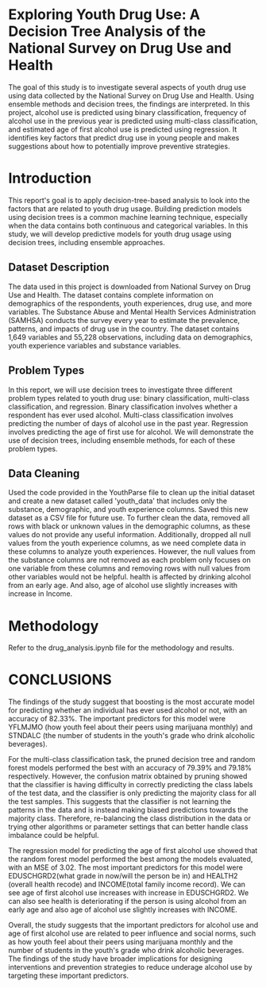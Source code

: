 # Exploring Youth Drug Use: A Decision Tree Analysis of the National Survey on Drug Use and Health
The goal of this study is to investigate several aspects of youth drug use using data collected by the National Survey on Drug Use and Health. Using ensemble methods and decision trees, the findings are interpreted. 
In this project, alcohol use is predicted using binary classification, frequency of alcohol use in the previous year is predicted using multi-class classification, and estimated age of first alcohol use is predicted using regression. 
It identifies key factors that predict drug use in young people and makes suggestions about how to potentially improve preventive strategies.

# Introduction
This report's goal is to apply decision-tree-based analysis to look into the factors that are related to youth drug usage. 
Building prediction models using decision trees is a common machine learning technique, especially when the data contains both continuous and categorical variables. 
In this study, we will develop predictive models for youth drug usage using decision trees, including ensemble approaches.

## Dataset Description
The data used in this project is downloaded from National Survey on Drug Use and Health.
The dataset contains complete information on demographics of the respondents, youth experiences, drug use, and more variables. 
The Substance Abuse and Mental Health Services Administration (SAMHSA) conducts the survey every year to estimate the prevalence, patterns, and impacts of drug use in the country. 
The dataset contains 1,649 variables and 55,228 observations, including data on demographics, youth experience variables and substance variables.

## Problem Types
In this report, we will use decision trees to investigate three different problem types related to youth drug use: binary classification, multi-class classification, and regression. 
Binary classification involves whether a respondent has ever used alcohol. 
Multi-class classification involves predicting the number of days of alcohol use in the past year. 
Regression involves predicting the age of first use for alcohol. 
We will demonstrate the use of decision trees, including ensemble methods, for each of these problem types.

## Data Cleaning
Used the code provided in the YouthParse file to clean up the initial dataset and create a new dataset called 'youth_data' that includes only the substance, demographic, and youth experience columns. 
Saved this new dataset as a CSV file for future use.
To further clean the data, removed all rows with black or unknown values in the demographic columns, as these values do not provide any useful information. 
Additionally, dropped all null values from the youth experience columns, as we need complete data in these columns to analyze youth experiences.
However, the null values from the substance columns are not removed as each problem only focuses on one variable from these columns and removing rows with null values from other variables would not be helpful.
health is affected by drinking alcohol from an early age. And also, age of alcohol use slightly
increases with increase in Income.

# Methodology
Refer to the drug_analysis.ipynb file for the methodology and results.

# CONCLUSIONS
The findings of the study suggest that boosting is the most accurate model for predicting whether an individual has ever used alcohol or not, with an accuracy of 82.33%. The important predictors for this model were YFLMJMO (how youth feel about their peers using marijuana
monthly) and STNDALC (the number of students in the youth's grade who drink alcoholic beverages).

For the multi-class classification task, the pruned decision tree and random forest models performed the best with an accuracy of 79.39% and 79.18% respectively. However, the confusion matrix obtained by pruning showed that the classifier is having difficulty in correctly
predicting the class labels of the test data, and the classifier is only predicting the majority class for all the test samples. 
This suggests that the classifier is not learning the patterns in the data and is instead making biased predictions towards the majority class. 
Therefore, re-balancing the class distribution in the data or trying other algorithms or parameter settings that can better handle class imbalance could be helpful.

The regression model for predicting the age of first alcohol use showed that the random forest model performed the best among the models evaluated, with an MSE of 3.02. 
The most important predictors for this model were EDUSCHGRD2(what grade in now/will the person be in) and HEALTH2 (overall health recode) and INCOME(total family income record). 
We can see age of first alcohol use increases with increase in EDUSCHGRD2. 
We can also see health is deteriorating if the person is using alcohol from an early age and also age of alcohol use slightly increases with INCOME.

Overall, the study suggests that the important predictors for alcohol use and age of first alcohol use are related to peer influence and social norms, such as how youth feel about their peers using marijuana monthly and the number of students in the youth's grade who drink alcoholic
beverages. The findings of the study have broader implications for designing interventions and prevention strategies to reduce underage alcohol use by targeting these important predictors.
